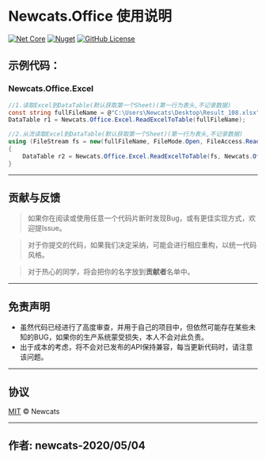 # Newcats.Office 使用说明

[![Net Core](https://img.shields.io/badge/.NET-6-brightgreen.svg?style=flat-square)](https://dotnet.microsoft.com/download)
[![Nuget](https://img.shields.io/static/v1?label=Nuget&message=1.0.7&color=blue)](https://www.nuget.org/packages/Newcats.Office)
[![GitHub License](https://img.shields.io/badge/license-MIT-purple.svg?style=flat-square)](https://github.com/newcatshuang/Newcats.Infrastructure/blob/master/LICENSE)

## 示例代码：

### Newcats.Office.Excel

```c#
//1.读取Excel到DataTable(默认获取第一个Sheet)(第一行为表头,不记录数据)
const string fullFileName = @"C:\Users\Newcats\Desktop\Result_108.xlsx";
DataTable r1 = Newcats.Office.Excel.ReadExcelToTable(fullFileName);

//2.从流读取Excel到DataTable(默认获取第一个Sheet)(第一行为表头,不记录数据)
using (FileStream fs = new(fullFileName, FileMode.Open, FileAccess.Read, FileShare.ReadWrite))
{
    DataTable r2 = Newcats.Office.Excel.ReadExcelToTable(fs, Newcats.Office.Excel.ExcelFormatEnum.xlsx);
}
```

---

## 贡献与反馈

> 如果你在阅读或使用任意一个代码片断时发现Bug，或有更佳实现方式，欢迎提Issue。 

> 对于你提交的代码，如果我们决定采纳，可能会进行相应重构，以统一代码风格。 

> 对于热心的同学，将会把你的名字放到**贡献者**名单中。  

---

## 免责声明

* 虽然代码已经进行了高度审查，并用于自己的项目中，但依然可能存在某些未知的BUG，如果你的生产系统蒙受损失，本人不会对此负责。
* 出于成本的考虑，将不会对已发布的API保持兼容，每当更新代码时，请注意该问题。

---

## 协议
[MIT](https://github.com/newcatshuang/Newcats.Infrastructure/blob/master/LICENSE) © Newcats

---

## 作者: newcats-2020/05/04
